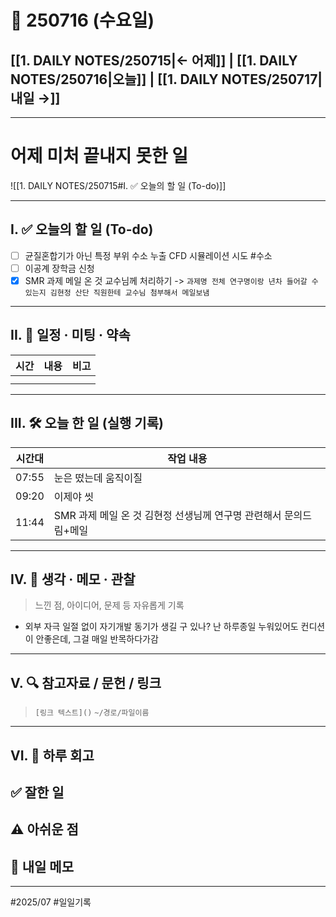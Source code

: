 # 📅 250716 (수요일)

## [[1. DAILY NOTES/250715|← 어제]] | [[1. DAILY NOTES/250716|오늘]] | [[1. DAILY NOTES/250717|내일 →]]
---
# 어제 미처 끝내지 못한 일 

![[1. DAILY NOTES/250715#I. ✅ 오늘의 할 일 (To-do)]]

---

## I. ✅ 오늘의 할 일 (To-do)
- [ ] 균질혼합기가 아닌 특정 부위 수소 누출 CFD 시뮬레이션 시도 #수소 
- [ ] 이공계 장학금 신청
- [x] SMR 과제 메일 온 것 교수님께 처리하기 -> `과제명 전체 연구명이랑 년차 들어갈 수 있는지 김현정 산단 직원한테 교수님 첨부해서 메일보냄`

---

## II. 📌 일정 · 미팅 · 약속

| 시간  | 내용  | 비고  |
| --- | --- | --- |
|     |     |     |
|     |     |     |

---

## III. 🛠️ 오늘 한 일 (실행 기록)

| 시간대   | 작업 내용                                   |
| ----- | --------------------------------------- |
| 07:55 | 눈은 떴는데 움직이질                             |
| 09:20 | 이제야 씻                                   |
| 11:44 | SMR 과제 메일 온 것 김현정 선생님께 연구명 관련해서 문의드림+메일 |

---

## IV. 🧠 생각 · 메모 · 관찰

> 느낀 점, 아이디어, 문제 등 자유롭게 기록  

- 외부 자극 일절 없이 자기개발 동기가 생길 구 있나? 난 하루종일 누워있어도 컨디션이 안좋은데, 그걸 매일 반목하다가감

---

## V. 🔍 참고자료 / 문헌 / 링크
> `[링크 텍스트]()`
> `~/경로/파일이름`



---

## VI. 🧾 하루 회고

**✅ 잘한 일**  
- 

**⚠️ 아쉬운 점**  
- 

**📝 내일 메모**  
- 

---

#2025/07 #일일기록
